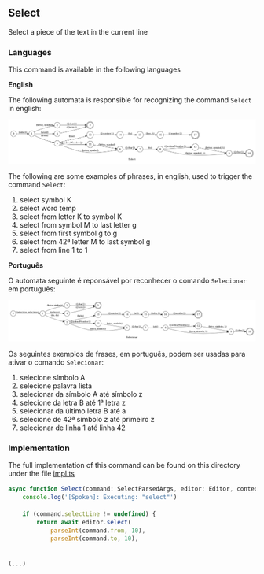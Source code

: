 ## Select

Select a piece of the text in the current line

### Languages

This command is available in the following languages

**English**

The following automata is responsible for recognizing the command `Select` in english:

![English](phrase_en-US.png)

The following are some examples of phrases, in english, used to trigger the command `Select`:

1. select symbol K
2. select word temp
3. select from letter K to symbol K
4. select from symbol M to last letter g
5. select from first symbol g to g
6. select from 42ª letter M to last symbol g
7. select from line 1 to 1

**Português**

O automata seguinte é reponsável por reconhecer o comando `Selecionar` em português:

![Português](phrase_pt-BR.png)

Os seguintes exemplos de frases, em português, podem ser usadas para ativar o comando `Selecionar`:

1. selecione símbolo A
2. selecione palavra lista
3. selecionar da símbolo A até símbolo z
4. selecione da letra B até 1ª letra z
5. selecionar da último letra B até a
6. selecione de 42ª símbolo z até primeiro z
7. selecionar de linha 1 até linha 42

### Implementation

The full implementation of this command can be found on this directory under the file [impl.ts](impl.ts)

```typescript
async function Select(command: SelectParsedArgs, editor: Editor, context: {}) {
    console.log('[Spoken]: Executing: "select"')

    if (command.selectLine != undefined) {
        return await editor.select(
            parseInt(command.from, 10),
            parseInt(command.to, 10),
      

(...)
```